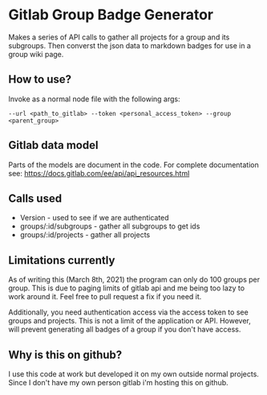 # Gitlab Group Badge Generator

Makes a series of API calls to gather all projects for a group and its subgroups. Then converst the json data to markdown badges for use in a group wiki page.

## How to use?

Invoke as a normal node file with the following args:

`--url <path_to_gitlab> --token <personal_access_token> --group <parent_group>`

## Gitlab data model

Parts of the models are document in the code. For complete documentation see: https://docs.gitlab.com/ee/api/api_resources.html

## Calls used

* Version - used to see if we are authenticated
* groups/:id/subgroups - gather all subgroups to get ids
* groups/:id/projects - gather all projects

## Limitations currently

As of writing this (March 8th, 2021) the program can only do 100 groups per group. This is due to paging limits of gitlab api and me being too lazy to work around it. Feel free to pull request a fix if you need it.

Additionally, you need authentication access via the access token to see groups and projects. This is not a limit of the application or API. However, will prevent generating all badges of a group if you don't have access.

## Why is this on github?

I use this code at work but developed it on my own outside normal projects. Since I don't have my own person gitlab i'm hosting this on github.
